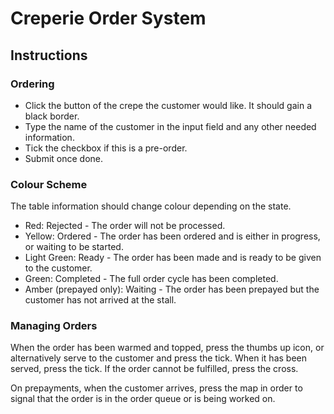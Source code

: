 # Creperie Order System

## Instructions

### Ordering

-   Click the button of the crepe the customer would like. It should gain a black border.
-   Type the name of the customer in the input field and any other needed information.
-   Tick the checkbox if this is a pre-order.
-   Submit once done.

### Colour Scheme

The table information should change colour depending on the state.

-   Red: Rejected - The order will not be processed.
-   Yellow: Ordered - The order has been ordered and is either in progress, or waiting to be started.
-   Light Green: Ready - The order has been made and is ready to be given to the customer.
-   Green: Completed - The full order cycle has been completed.
-   Amber (prepayed only): Waiting - The order has been prepayed but the customer has not arrived at the stall.

### Managing Orders

When the order has been warmed and topped, press the thumbs up icon, or alternatively serve to the customer and press the tick.
When it has been served, press the tick.
If the order cannot be fulfilled, press the cross.

On prepayments, when the customer arrives, press the map in order to signal that the order is in the order queue or is being worked on.
